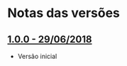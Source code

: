 # Notas das versões

## [1.0.0 - 29/06/2018](https://github.com/vindi/vindi-opencart3/releases/tag/1.0.0)
- Versão inicial
